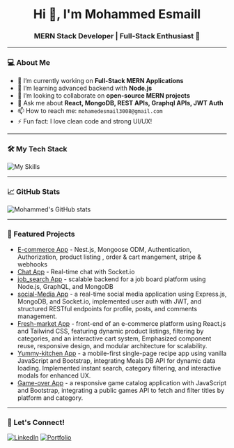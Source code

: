<h1 align="center">Hi 👋, I'm Mohammed Esmaill</h1>
<h3 align="center">MERN Stack Developer | Full-Stack Enthusiast 🚀</h3>

---

### 💻 About Me

- 🔭 I’m currently working on **Full-Stack MERN Applications**
- 🌱 I’m learning advanced backend with **Node.js**
- 👯 I’m looking to collaborate on **open-source MERN projects**
- 💬 Ask me about **React, MongoDB, REST APIs, Graphql APIs, JWT Auth**
- 📫 How to reach me: `mohamedesmail3008@gmail.com`
- ⚡ Fun fact: I love clean code and strong UI/UX!

---

### 🛠 My Tech Stack

![My Skills](https://skillicons.dev/icons?i=react,next,nodejs,express,nestjs,mongodb,javascript,typescript,html,css,git,github,bootstrap,tailwind,vercel,postman,docker)

---

### 📈 GitHub Stats

![Mohammed's GitHub stats](https://github-readme-stats.vercel.app/api?username=MohammedEsmaill&show_icons=true&theme=radical)

---

### 🚀 Featured Projects

- [E-commerce App](https://github.com/MohammedEsmaill/E-commerce) - Nest.js, Mongoose ODM, Authentication, Authorization, product listing , order & cart mangement, stripe & webhooks 
- [Chat App](https://github.com/MohammedEsmaill/chat-app) - Real-time chat with Socket.io
- [job_search App](https://github.com/MohammedEsmaill/job_search) - scalable backend for a job board platform using Node.js, GraphQL, and MongoDB
- [social-Media App](https://github.com/MohammedEsmaill/social-App) - a real-time social media application using Express.js, MongoDB, and Socket.io,
implemented user auth with JWT, and structured RESTful endpoints for profile, posts, and
comments management.
- [Fresh-market App](https://github.com/MohammedEsmaill/Fresh-market) - front-end of an e-commerce platform using React.js and Tailwind CSS,
featuring dynamic product listings, filtering by categories, and an interactive cart system,
Emphasized component reuse, responsive design, and modular architecture for scalability.
- [Yummy-kitchen App](https://github.com/MohammedEsmaill/Yummy-kitchen) - a mobile-first single-page recipe app using vanilla JavaScript and Bootstrap,
integrating Meals DB API for dynamic data loading. Implemented instant search, category
filtering, and interactive modals for enhanced UX.
- [Game-over App](https://github.com/MohammedEsmaill/Game-over) - a responsive game catalog application with JavaScript and Bootstrap, integrating a
public games API to fetch and filter titles by platform and category.
---

### 🤝 Let's Connect!

[![LinkedIn](https://img.shields.io/badge/LinkedIn-blue?logo=linkedin&style=for-the-badge)](https://www.linkedin.com/in/mohammed-esmail-34626933b/)
[![Portfolio](https://img.shields.io/badge/Portfolio-Visit-black?style=for-the-badge)](https://mohammedesmaill.github.io/)


